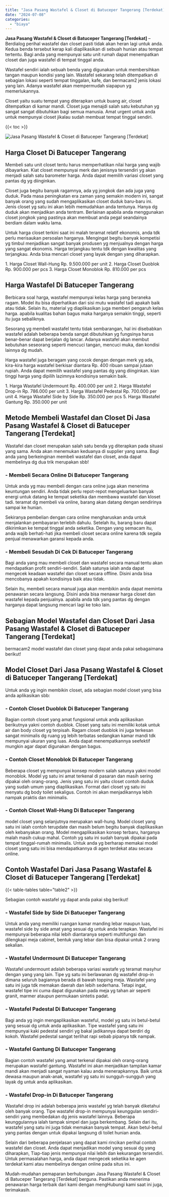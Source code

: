 ```yaml
---
title: "Jasa Pasang Wastafel & Closet di Batuceper Tangerang [Terdekat]"
date: "2024-07-08"
categories: 
  - "biaya"
---
```


**Jasa Pasang Wastafel & Closet di Batuceper Tangerang \[Terdekat\]** – Berdialog perihal wastafel dan closet pasti tidak akan heran lagi untuk anda. Kedua benda tersebut kerap kali diaplikasikan di sebuah hunian atau tempat tertentu. Bagi anda yang mempunyai satu unit rumah dapat menempatkan closet dan juga wastafel di tempat tinggal anda.

Wastafel sendiri ialah sebuah benda yang digunakan untuk membersihkan tangan maupun kondisi yang lain. Wastafel sekarang telah ditempatkan di sebagian lokasi seperti tempat tinggalan, kafe, dan bermacam2 jenis lokasi yang lain. Adanya wastafel akan mempermudah siapapun yg memerlukannya.

Closet yaitu suatu tempat yang diterapkan untuk buang air, closet ditempatkan di kamar mandi. Closet juga menajdi salah satu kebutuhan yg sangat sangat dibutuhkan bagi semua manusia. Amat urgent untuk anda untuk mempunyai closet jikalau sudah membuat tempat tinggal sendiri.

{{< toc >}}

![Jasa Pasang Wastafel & Closet di Batuceper Tangerang [Terdekat]](/images/wastafel-closet-murah41.png)

## Harga Closet Di Batuceper Tangerang

Membeli satu unit closet tentu harus memperhatikan nilai harga yang wajib dibayarkan. Kiat closet mempunyai merk dan jenisnya tersendiri yg akan menjadi salah satu barometer harga. Anda dapat memilih variasi closet yang pantas dg yg diinginkan.

Closet juga begitu banyak ragamnya, ada yg jongkok dan ada juga yang duduk. Pada masa peningkatan era zaman yang semakin modern ini, sangat banyak orang yang sudah mengaplikasikan closet duduk baru-baru ini. Jenis closet yg satu ini akan lebih memudahkan anda tentunya. Hanya dg duduk akan menjadikan anda tentram. Berlainan apabila anda menggunakan closet jongkok yang pastinya akan membuat anda pegal seandainya berdiam dalam waktu lama.

Untuk harga closet terkini saat ini malah teramat relatif ekonomis, anda tdk perlu merisaukan persoalan harganya. Mengingat begitu banyak kompetisi yg timbul menjadikan sangat banyak produsen yg menjualnya dengan harga yang sangat ekonomis. Harga terjangkau tentu tdk dengan kwalitas yang terjangkau. Anda bisa mencari closet yang layak dengan yang diharapkan.

1\. Harga Closet Wall-Hung Rp. 9.500.000 per unit 2. Harga Closet Duoblok Rp. 900.000 per pcs 3. Harga Closet Monoblok Rp. 810.000 per pcs

## Harga Wastafel Di Batuceper Tangerang

Berbicara soal harga, wastafel mempunyai kelas harga yang beraneka ragam. Model itu bisa diperhatikan dari sisi mutu wastafel tadi apakah baik atau tidak. Selain itu, material yg diaplikasikan juga memberi pengaruh kelas harga. apabila kualitas bahan bagus maka harganya semakin tinggi, seperti itu juga sebaliknya.

Sesorang yg membeli wastafel tentu tidak sembarangan, hal ini disebabkan wastafel adalah beberapa benda sangat dibutuhkan yg fungsinya harus benar-benar dapat berjalan dg lancar. Adanya wastafel akan membut kebutuhan seseorang seperti mencuci tangan, mencuci muka, dan kondisi lainnya dg mudah.

Harga wastafel juga beragam yang cocok dengan dengan merk yg ada, kira-kira harga wastafel berkisar diantara Rp. 400 ribuan sampai jutaan rupiah. Anda dapat memilih wastafel yang pantas dg yang diinginkan. kian tinggi harga yang dipilih lazimnya kondisinya semakin baik.

1\. Harga Wastafel Undermount Rp. 400.000 per unit 2. Harga Wastafel Drop-in Rp. 786.000 per unit 3. Harga Wastafel Pedestal Rp. 700.000 per unit 4. Harga Wastafel Side by Side Rp. 350.000 per pcs 5. Harga Wastafel Gantung Rp. 350.000 per unit

## Metode Membeli Wastafel dan Closet Di Jasa Pasang Wastafel & Closet di Batuceper Tangerang \[Terdekat\]

Wastafel dan closet merupakan salah satu benda yg diterapkan pada situasi yang sama. Anda akan menemukan keduanya di supplier yang sama. Bagi anda yang berkeinginan membeli wastafel dan closet, anda dapat membelinya dg dua trik merupakan sbb!

### \- Membeli Secara Online Di Batuceper Tangerang

Untuk anda yg mau membeli dengan cara online juga akan menerima keuntungan sendiri. Anda tidak perlu repot-repot mengeluarkan banyak energi untuk datang ke tempat seketika dan membawa wastafel dan kloset tadi. teramat dg membeli via online, barang akan datang dengan sendirinya sampai ke hunian.

Sekiranya pembelian dengan cara online mengharuskan anda untuk menjalankan pembayaran terlebih dahulu. Setelah itu, barang baru dapat dikirimkan ke tempat tinggal anda seketika. Dengan yang semacam itu, anda wajib berhati-hati jika membeli closet secara online karena tdk segala penjual menawarkan garansi kepada anda.

### \- Membeli Sesudah Di Cek Di Batuceper Tangerang

Bagi anda yang mau membeli closet dan wastafel secara manual tentu akan mendapatkan profit sendiri-sendiri. Salah satunya ialah anda dapat mengecek keadaan wastafel dan closet secara offline. Disini anda bisa mencobanya apakah kondisinya baik atau tidak.

Selain itu, membeli secara manual juga akan membikin anda dapat meminta penawaran secara langsung. Disini anda bisa menawar harga closet dan wastafel kepada penjualnya. apabila anda tdk yang pantas dg dengan harganya dapat langsung mencari lagi ke toko lain.

## Sebagian Model Wastafel dan Closet Dari Jasa Pasang Wastafel & Closet di Batuceper Tangerang \[Terdekat\]

bermacam2 model wastafel dan closet yang dapat anda pakai sebagaimana berikut!

## Model Closet Dari Jasa Pasang Wastafel & Closet di Batuceper Tangerang \[Terdekat\]

Untuk anda yg ingin membikin closet, ada sebagian model closet yang bisa anda aplikasikan sbb:

### \- Contoh Closet Duoblok Di Batuceper Tangerang

Bagian contoh closet yang amat fungsional untuk anda aplikasikan berikutnya yakni contoh duoblok. Closet yang satu ini memiliki kotak untuk air dan body closet yg terpisah. Ragam closet duoblok ini juga terkesan sangat minimalis dg ruang yg lebih terbatas sedangkan kamar mandi tdk mempunyai ukuran yang luas. Anda dapat menempatkannya seefektif mungkin agar dapat digunakan dengan bagus.

### \- Contoh Closet Monoblok Di Batuceper Tangerang

Beberapa closet yg mempunyai konsep modern salah satunya yakni model monoblok. Model yg satu ini amat terkenal di pasaran dan masih sering dipakai oleh orang-orang. Jenis yang satu ini yaitu closet contoh duduk yang sudah umum yang diaplikasikan. Format dari closet yg satu ini menyatu dg body toilet sekaligus. Contoh ini akan menjadikannya lebih nampak praktis dan minimalis.

### \- Contoh Closet Wall-Hung Di Batuceper Tangerang

model closet yang selanjutnya merupakan wall-hung. Model closet yang satu ini ialah contoh terupdate dan masih belum begitu banyak diaplikasikan oleh kebanyakan orang. Model mengaplikasikan konsep terbaru, harganya malah masih cukup mahal. Contoh yg satu ini sudah banyak dipakai pada tempat tinggal-rumah minimalis. Untuk anda yg berharap memakai model closet yang satu ini bisa mendapatkannya di agen terdekat atau secara online.

## Contoh Wastafel Dari Jasa Pasang Wastafel & Closet di Batuceper Tangerang \[Terdekat\]

{{< table-tables table="table2" >}}

Sebagian contoh wastafel yg dapat anda pakai sbg berikut!

### \- Wastafel Side by Side Di Batuceper Tangerang

Untuk anda yang memiliki ruangan kamar manding lebar maupun luas, wastafel side by side amat yang sesuai dg untuk anda terapkan. Wastafel ini mempunyai beberapa nilai lebih diantaranya seperti multifungsi dan dilengkapi meja cabinet, bentuk yang lebar dan bisa dipakai untuk 2 orang sekalian.

### \- Wastafel Undermount Di Batuceper Tangerang

Wastafel undermount adalah beberapa variasi wastafe yg teramat masyhur dengan yang yang lain. Tipe yg satu ini berlawanan dg wastafel drop-in dimana seluruh bagiannya berada di bawah topping meja. Wastafel yang satu ini juga tdk memakan daerah dan lebih sederhana. Tetapi ingat, wastafel tipe ini cuma dapat digunakan pada meja yg tahan air seperti granit, marmer ataupun permukaan sintetis padat.

### \- Wastafel Padestal Di Batuceper Tangerang

Bagi anda yg ingin mengaplikasikan wasteful, model yg satu ini betul-betul yang sesuai dg untuk anda aplikasikan. Tipe wastafel yang satu ini mempunyai kaki pedestal sendiri yg bakal jadikannya dapat berdiri dg kokoh. Wastafel pedestal sangat terlihat rapi sebab pipanya tdk nampak.

### \- Wastafel Gantung Di Batuceper Tangerang

Bagian contoh wastafel yang amat terkenal dipakai oleh orang-orang merupakan wastafel gantung. Wastafel ini akan menjadikan tampilan kamar mandi akan menjadi sangat nyaman kalau anda menerapkannya. Baik untuk dewasa maupun anak-anak, wastafel yg satu ini sungguh-sungguh yang layak dg untuk anda aplikasikan.

### \- Wastafel Drop-in Di Batuceper Tangerang

Wastafel drop ini adalah beberapa jenis wastafel yg telah banyak diketahui oleh banyak orang. Tipe wastafel drop-in mempunyai keunggulan sendiri-sendiri yang membedakan dg jenis wastafel lainnya. Beberapa keunggulannya ialah tampak simpel dan juga berkembang. Selain dari itu, wastafel yang satu ini juga tidak memakan banyak tempat. Akan betul-betul yang pantas dengan untuk dipakai langsung di toilet hunian anda.

Selain dari beberapa penjelasan yang dapat kami rincikan perihal contoh wastafel dan closet. Anda dapat menjadikan model yang sesuai dg yang diharapkan, Tiap-tiap jenis mempunyai nilai lebih dan kekurangan tersendiri. Untuk permasalahan harga, anda dapat mengecek seketika ke agen terdekat kami atau membelinya dengan online pada situs ini.

Mudah-mudahan pemaparan berhubungan Jasa Pasang Wastafel & Closet di Batuceper Tangerang \[Terdekat\] berguna. Pastikan anda menerima penawaran harga terbaik dari kami dengan mengHubungi kami saat ini juga, terimakasih.
